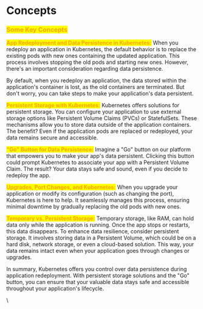 # Concepts

### <mark style="color:orange;">Some Key Concepts</mark>

<mark style="color:orange;">**App Redeployment and Data Persistence in Kubernetes:**</mark> When you redeploy an application in Kubernetes, the default behavior is to replace the existing pods with new ones containing the updated application. This process involves stopping the old pods and starting new ones. However, there's an important consideration regarding data persistence.

By default, when you redeploy an application, the data stored within the application's container is lost, as the old containers are terminated. But don't worry, you can take steps to make your application's data persistent.

<mark style="color:orange;">**Persistent Storage with Kubernetes:**</mark> Kubernetes offers solutions for persistent storage. You can configure your application to use external storage options like Persistent Volume Claims (PVCs) or StatefulSets. These mechanisms allow you to store data outside of the application containers. The benefit? Even if the application pods are replaced or redeployed, your data remains secure and accessible.

<mark style="color:orange;">**"Go" Button for Data Persistence:**</mark> Imagine a "Go" button on our platform that empowers you to make your app's data persistent. Clicking this button could prompt Kubernetes to associate your app with a Persistent Volume Claim. The result? Your data stays safe and sound, even if you decide to redeploy the app.

<mark style="color:orange;">**Upgrades, Port Changes, and Kubernetes:**</mark> When you upgrade your application or modify its configuration (such as changing the port), Kubernetes is here to help. It seamlessly manages this process, ensuring minimal downtime by gradually replacing the old pods with new ones.

<mark style="color:orange;">**Temporary vs. Persistent Storage:**</mark> Temporary storage, like RAM, can hold data only while the application is running. Once the app stops or restarts, this data disappears. To enhance data resilience, consider persistent storage. It involves storing data in a Persistent Volume, which could be on a hard disk, network storage, or even a cloud-based solution. This way, your data remains intact even when your application goes through changes or upgrades.

In summary, Kubernetes offers you control over data persistence during application redeployment. With persistent storage solutions and the "Go" button, you can ensure that your valuable data stays safe and accessible throughout your application's lifecycle.

\
